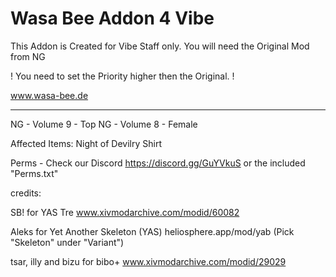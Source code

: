 # Wasa Bee Addon 4 Vibe
This Addon is Created for Vibe Staff only.
You will need the Original Mod from NG

! You need to set the Priority higher then the Original. !

www.wasa-bee.de

----------------------------------------------------

NG - Volume 9 - Top
NG - Volume 8 - Female

Affected Items:
Night of Devilry Shirt

Perms - Check our Discord https://discord.gg/GuYVkuS or the included "Perms.txt"


credits:

SB! for YAS Tre
www.xivmodarchive.com/modid/60082

Aleks for Yet Another Skeleton (YAS)
heliosphere.app/mod/yab
(Pick "Skeleton" under "Variant")

tsar, illy and bizu for bibo+
www.xivmodarchive.com/modid/29029
